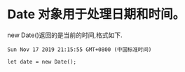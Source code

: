# Date 对象用于处理日期和时间。

new Date()返回的是当前的时间,格式如下.

`Sun Nov 17 2019 21:15:55 GMT+0800 (中国标准时间)`

```
let date = new Date();
```

